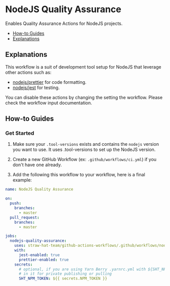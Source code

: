# NodeJS Quality Assurance

Enables Quality Assurance Actions for NodeJS projects.

- [How-to Guides](#how-to-guides)
- [Explanations](#explanations)

## Explanations

This workflow is a suit of development tool setup for NodeJS that leverage other actions such as:

- [nodejs/prettier](../../nodejs/prettier/README.md) for code formatting.
- [nodejs/jest](../../nodejs/jest/README.md) for testing.

You can disable these actions by changing the setting the workflow. Please check the workflow input documentation.

## How-to Guides

### Get Started

1. Make sure your `.tool-versions` exists and contains the `nodejs` version you want to use. It uses .tool-versions to
   set up the NodeJS version.

2. Create a new GitHub Workflow (ex: `.github/workflows/ci.yml`) if you don't have one already.
3. Add the following this workflow to your workflow, here is a final example:

```yaml
name: NodeJS Quality Assurance

on:
  push:
    branches:
      - master
  pull_request:
    branches:
      - master

jobs:
  nodejs-quality-assurance:
    uses: straw-hat-team/github-actions-workflows/.github/workflows/nodejs-quality-assurance.yml@master
    with:
      jest-enabled: true
      prettier-enabled: true
    secrets:
      # optional, if you are using Yarn Berry .yarnrc.yml with ${SHT_NPM_TOKEN}
      # in it for private publishing or pulling
      SHT_NPM_TOKEN: ${{ secrets.NPM_TOKEN }}
```
